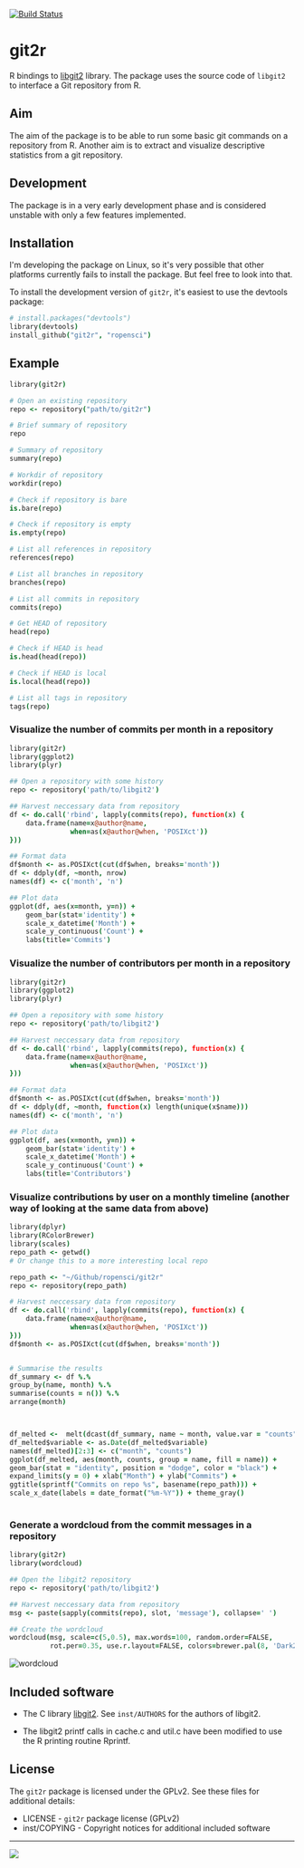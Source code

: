 [![Build Status](https://travis-ci.org/ropensci/git2r.png)](https://travis-ci.org/ropensci/git2r)

git2r
=====

R bindings to [libgit2](https://github.com/libgit2/libgit2) library. The package uses the source code of `libgit2` to interface a Git repository from R.

Aim
---

The aim of the package is to be able to run some basic git commands on a repository from R. Another aim is to extract and visualize descriptive statistics from a git repository.

Development
-----------

The package is in a very early development phase and is considered unstable with only a few features implemented.

Installation
------------

I'm developing the package on Linux, so it's very possible that other platforms currently fails to install the package. But feel free to look into that.

To install the development version of `git2r`, it's easiest to use the devtools package:

```coffee
# install.packages("devtools")
library(devtools)
install_github("git2r", "ropensci")
```

Example
-------

```coffee
library(git2r)

# Open an existing repository
repo <- repository("path/to/git2r")

# Brief summary of repository
repo

# Summary of repository
summary(repo)

# Workdir of repository
workdir(repo)

# Check if repository is bare
is.bare(repo)

# Check if repository is empty
is.empty(repo)

# List all references in repository
references(repo)

# List all branches in repository
branches(repo)

# List all commits in repository
commits(repo)

# Get HEAD of repository
head(repo)

# Check if HEAD is head
is.head(head(repo))

# Check if HEAD is local
is.local(head(repo))

# List all tags in repository
tags(repo)
```

### Visualize the number of commits per month in a repository

```coffee
library(git2r)
library(ggplot2)
library(plyr)

## Open a repository with some history
repo <- repository('path/to/libgit2')

## Harvest neccessary data from repository
df <- do.call('rbind', lapply(commits(repo), function(x) {
    data.frame(name=x@author@name,
               when=as(x@author@when, 'POSIXct'))
}))

## Format data
df$month <- as.POSIXct(cut(df$when, breaks='month'))
df <- ddply(df, ~month, nrow)
names(df) <- c('month', 'n')

## Plot data
ggplot(df, aes(x=month, y=n)) +
    geom_bar(stat='identity') +
    scale_x_datetime('Month') +
    scale_y_continuous('Count') +
    labs(title='Commits')
```

### Visualize the number of contributors per month in a repository

```coffee
library(git2r)
library(ggplot2)
library(plyr)

## Open a repository with some history
repo <- repository('path/to/libgit2')

## Harvest neccessary data from repository
df <- do.call('rbind', lapply(commits(repo), function(x) {
    data.frame(name=x@author@name,
               when=as(x@author@when, 'POSIXct'))
}))

## Format data
df$month <- as.POSIXct(cut(df$when, breaks='month'))
df <- ddply(df, ~month, function(x) length(unique(x$name)))
names(df) <- c('month', 'n')

## Plot data
ggplot(df, aes(x=month, y=n)) +
    geom_bar(stat='identity') +
    scale_x_datetime('Month') +
    scale_y_continuous('Count') +
    labs(title='Contributors')
```

### Visualize contributions by user on a monthly timeline (another way of looking at the same data from above)

```coffee
library(dplyr)
library(RColorBrewer)
library(scales)
repo_path <- getwd()
# Or change this to a more interesting local repo

repo_path <- "~/Github/ropensci/git2r"
repo <- repository(repo_path) 

# Harvest neccessary data from repository
df <- do.call('rbind', lapply(commits(repo), function(x) {
    data.frame(name=x@author@name,
               when=as(x@author@when, 'POSIXct'))
}))
df$month <- as.POSIXct(cut(df$when, breaks='month'))


# Summarise the results
df_summary <- df %.% 
group_by(name, month) %.%
summarise(counts = n()) %.%
arrange(month)



df_melted <-  melt(dcast(df_summary, name ~ month, value.var = "counts"), id.var = "name")
df_melted$variable <- as.Date(df_melted$variable)
names(df_melted)[2:3] <- c("month", "counts")
ggplot(df_melted, aes(month, counts, group = name, fill = name)) + 
geom_bar(stat = "identity", position = "dodge", color = "black") +
expand_limits(y = 0) + xlab("Month") + ylab("Commits") + 
ggtitle(sprintf("Commits on repo %s", basename(repo_path))) +
scale_x_date(labels = date_format("%m-%Y")) + theme_gray()
 
```

### Generate a wordcloud from the commit messages in a repository

```coffee
library(git2r)
library(wordcloud)

## Open the libgit2 repository
repo <- repository('path/to/libgit2')

## Harvest neccessary data from repository
msg <- paste(sapply(commits(repo), slot, 'message'), collapse=' ')

## Create the wordcloud
wordcloud(msg, scale=c(5,0.5), max.words=100, random.order=FALSE,
          rot.per=0.35, use.r.layout=FALSE, colors=brewer.pal(8, 'Dark2'))
```

![wordcloud](wordcloud.png)

Included software
-----------------

- The C library [libgit2](https://github.com/libgit2/libgit2). See
  `inst/AUTHORS` for the authors of libgit2.

- The libgit2 printf calls in cache.c and util.c have been modified to
  use the R printing routine Rprintf.

License
-------

The `git2r` package is licensed under the GPLv2. See these files for additional details:

- LICENSE      - `git2r` package license (GPLv2)
- inst/COPYING - Copyright notices for additional included software


---

[![](http://ropensci.org/public_images/github_footer.png)](http://ropensci.org)
